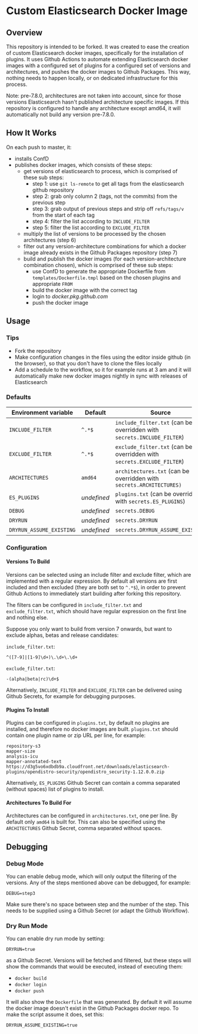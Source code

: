 # Custom Elasticsearch Docker Image

## Overview

This repository is intended to be forked. It was created to ease the creation of custom Elasticsearch docker images, specifically for the installation of plugins. It uses Github Actions to automate extending Elasticsearch docker images with a configured set of plugins for a configured set of versions and architectures, and pushes the docker images to Github Packages. This way, nothing needs to happen locally, or on dedicated infrastructure for this process.

Note: pre-7.8.0, architectures are not taken into account, since for those versions Elasticsearch hasn't published architecture specific images. If this repository is configured to handle any architecture except amd64, it will automatically not build any version pre-7.8.0.

## How It Works

On each push to master, it:

* installs ConfD
* publishes docker images, which consists of these steps:
  * get versions of elasticsearch to process, which is comprised of these sub steps:
    * step 1: use `git ls-remote` to get all tags from the elasticsearch github repository
    * step 2: grab only column 2 (tags, not the commits) from the previous step
    * step 3: grab output of previous steps and strip off `refs/tags/v` from the start of each tag
    * step 4: filter the list according to `INCLUDE_FILTER`
    * step 5: filter the list according to `EXCLUDE_FILTER`
  * multiply the list of versions to be processed by the chosen architectures (step 6)
  * filter out any version-architecture combinations for which a docker image already exists in the Github Packages repository (step 7)
  * build and publish the docker images (for each version-architecture combination chosen), which is comprised of these sub steps:
    * use ConfD to generate the appropriate Dockerfile from `templates/Dockerfile.tmpl` based on the chosen plugins and appropriate `FROM`
    * build the docker image with the correct tag
    * login to *docker.pkg.github.com*
    * push the docker image

## Usage

### Tips

* Fork the repository
* Make configuration changes in the files using the editor inside github (in the browser), so that you don't have to clone the files locally
* Add a schedule to the workflow, so it for example runs at 3 am and it will automatically make new docker images nightly in sync with releases of Elasticsearch

### Defaults

Environment variable | Default | Source
-------------------- | ------- | ------
`INCLUDE_FILTER` | `^.*$` | `include_filter.txt` (can be overridden with `secrets.INCLUDE_FILTER`)
`EXCLUDE_FILTER` | `^.*$ `| `exclude_filter.txt` (can be overridden with `secrets.EXCLUDE_FILTER`)
`ARCHITECTURES` | `amd64` | `architectures.txt` (can be overridden with `secrets.ARCHITECTURES)`
`ES_PLUGINS` | *undefined* | `plugins.txt` (can be overridden with `secrets.ES_PLUGINS`)
`DEBUG` | *undefined* | `secrets.DEBUG`
`DRYRUN` | *undefined* | `secrets.DRYRUN`
`DRYRUN_ASSUME_EXISTING` | *undefined* | `secrets.DRYRUN_ASSUME_EXISTING`

### Configuration

#### Versions To Build

Versions can be selected using an include filter and exclude filter, which are implemented with a regular expression. By default all versions are first included and then excluded (they are both set to `^.*$`), in order to prevent Github Actions to immediately start building after forking this repository.

The filters can be configured in `include_filter.txt` and `exclude_filter.txt`, which should have regular expression on the first line and nothing else.

Suppose you only want to build from version 7 onwards, but want to exclude alphas, betas and release candidates:

`include_filter.txt`:
```
^([7-9]|[1-9]\d+)\.\d+\.\d+
```

`exclude_filter.txt`:
```
-(alpha|beta|rc)\d+$
```

Alternatively, `INCLUDE_FILTER` and `EXCLUDE_FILTER` can be delivered using Github Secrets, for example for debugging purposes.

#### Plugins To Install

Plugins can be configured in `plugins.txt`, by default no plugins are installed, and therefore no docker images are built. `plugins.txt` should contain one plugin name or zip URL per line, for example:

```
repository-s3
mapper-size
analysis-icu
mapper-annotated-text
https://d3g5vo6xdbdb9a.cloudfront.net/downloads/elasticsearch-plugins/opendistro-security/opendistro_security-1.12.0.0.zip
```

Alternatively, `ES_PLUGINS` Github Secret can contain a comma separated (without spaces) list of plugins to install.

#### Architectures To Build For

Architectures can be configured in `architectures.txt`, one per line. By default only `amd64` is built for. This can also be specified using the `ARCHITECTURES` Github Secret, comma separated without spaces.

## Debugging

### Debug Mode

You can enable debug mode, which will only output the filtering of the versions. Any of the steps mentioned above can be debugged, for example:

```
DEBUG=step3
```

Make sure there's no space between step and the number of the step. This needs to be supplied using a Github Secret (or adapt the Github Workflow).

### Dry Run Mode

You can enable dry run mode by setting:

```
DRYRUN=true
```

as a Github Secret. Versions will be fetched and filtered, but these steps will show the commands that would be executed, instead of executing them:

* `docker build`
* `docker login`
* `docker push`

It will also show the `Dockerfile` that was generated. By default it will assume the docker image doesn't exist in the Github Packages docker repo. To make the script assume it does, set this:

```
DRYRUN_ASSUME_EXISTING=true
```
